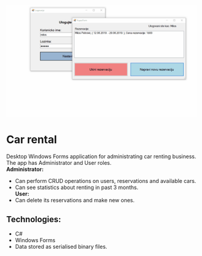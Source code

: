 ![](car_rental_demo.gif)

# Car rental
Desktop Windows Forms application for administrating car renting business.<br>
The app has Administrator and User roles. <br>
**Administrator:**
* Can perform CRUD operations on users, reservations and available cars.<br>
* Can see statistics about renting in past 3 months.<br>
**User:** <br>
* Can delete its reservations and make new ones.<br>

## Technologies:
* C#<br>
* Windows Forms<br>
* Data stored as serialised binary files.<br>


